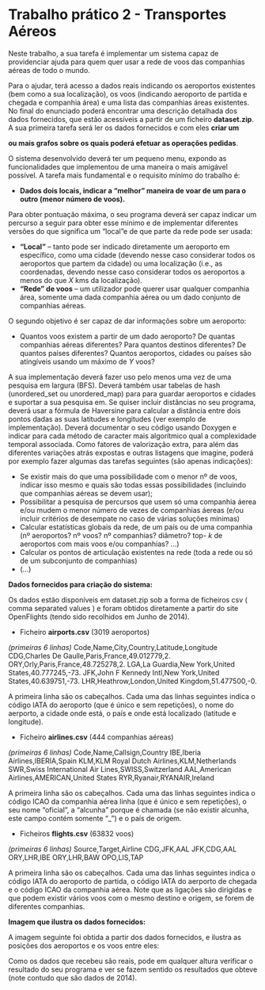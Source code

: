 # Trabalho prático 2 - Transportes Aéreos

Neste trabalho, a sua tarefa é implementar um sistema capaz de providenciar ajuda para quem quer usar a rede de voos das companhias aéreas de todo o mundo.

Para o ajudar, terá acesso a dados reais indicando os aeroportos existentes (bem como a sua localização), os voos (indicando aeroporto de partida e chegada e companhia área) e uma lista das companhias áreas existentes. No final do enunciado poderá encontrar uma descrição detalhada dos dados fornecidos, que estão acessíveis a partir de um ficheiro **dataset.zip**. A sua primeira tarefa será ler os dados fornecidos e com eles **criar um**

**ou mais grafos sobre os quais poderá efetuar as operações pedidas**.

O sistema desenvolvido deverá ter um pequeno menu, expondo as funcionalidades que implementou de uma maneira o mais amigável possível. A tarefa mais fundamental e o requisito mínimo do trabalho é:

- **Dados dois locais, indicar a “melhor” maneira de voar de um para o outro (menor número de voos).**

Para obter pontuação máxima, o seu programa deverá ser capaz indicar um percurso a seguir para obter esse mínimo e de implementar diferentes versões do que significa um “local”e de que parte da rede pode ser usada:

- **“Local”** – tanto pode ser indicado diretamente um aeroporto em específico, como uma cidade (devendo nesse caso considerar todos os aeroportos que partem da cidade) ou uma localização (i.e., as coordenadas, devendo nesse caso considerar todos os aeroportos a menos do que _X_ kms da localização).
- **“Rede” de voos** – um utilizador pode querer usar qualquer companhia área, somente uma dada companhia aérea ou um dado conjunto de companhias aéreas.


O segundo objetivo é ser capaz de dar informações sobre um aeroporto:

- Quantos voos existem a partir de um dado aeroporto? De quantas companhias aéreas diferentes? Para quantos destinos diferentes? De quantos países diferentes? Quantos aeroportos, cidades ou países são atingíveis usando um máximo de _Y_ voos?

A sua implementação deverá fazer uso pelo menos uma vez de uma pesquisa em largura (BFS). Deverá também usar tabelas de hash (unordered_set ou unordered_map) para para guardar aeroportos e cidades e suportar a sua pesquisa em.
Se quiser incluir distâncias no seu programa, deverá usar a fórmula de Haversine para calcular a distância entre dois pontos dadas as suas latitudes e longitudes (ver exemplo de implementação).
Deverá documentar o seu código usando Doxygen e indicar para cada método de caracter mais algorítmico qual a complexidade temporal associada.
Como fatores de valorização extra, para além das diferentes variações atrás expostas e outras listagens que imagine, poderá por exemplo fazer algumas das tarefas seguintes (são apenas indicações):

- Se existir mais do que uma possibilidade com o menor nº de voos, indicar isso mesmo e quais são todas
    essas possibilidades (incluindo que companhias aéreas se devem usar);
- Possibilitar a pesquisa de percursos que usem só uma companhia áerea e/ou mudem o menor número de
    vezes de companhias áereas (e/ou incluir critérios de desempate no caso de várias soluções mínimas)
- Calcular estatísticas globais da rede, de um país ou de uma companhia (nº aeroportos? nº voos? nº
    companhias? diâmetro? top- _k_ de aeroportos com mais voos e/ou companhias? ...)
- Calcular os pontos de articulação existentes na rede (toda a rede ou só de um subconjunto de companhias)
- (...)


**Dados fornecidos para criação do sistema:**

Os dados estão disponíveis em dataset.zip sob a forma de ficheiros csv ( comma separated values ) e foram obtidos diretamente a partir do site OpenFlights (tendo sido recolhidos em Junho de 2014).

- Ficheiro **airports.csv** (3019 aeroportos)

_(primeiras 6 linhas)_
Code,Name,City,Country,Latitude,Longitude
CDG,Charles De Gaulle,Paris,France,49.012779,2.
ORY,Orly,Paris,France,48.725278,2.
LGA,La Guardia,New York,United States,40.777245,-73.
JFK,John F Kennedy Intl,New York,United States,40.639751,-73.
LHR,Heathrow,London,United Kingdom,51.477500,-0.


A primeira linha são os cabeçalhos. Cada uma das linhas seguintes indica o código IATA do aeroporto (que é único e sem repetições), o nome do aerporto, a cidade onde está, o país e onde está localizado (latitude e longitude).

- Ficheiro **airlines.csv** (444 companhias aéreas)

_(primeiras 6 linhas)_
Code,Name,Callsign,Country
IBE,Iberia Airlines,IBERIA,Spain
KLM,KLM Royal Dutch Airlines,KLM,Netherlands
SWR,Swiss International Air Lines,SWISS,Switzerland
AAL,American Airlines,AMERICAN,United States
RYR,Ryanair,RYANAIR,Ireland

A primeira linha são os cabeçalhos. Cada uma das linhas seguintes indica o código ICAO da companhia aérea linha (que é único e sem repetições), o seu nome “oficial”, a “alcunha” porque é chamada (se não existir alcunha, este campo contém somente “_”) e o país de origem.

- Ficheiros **flights.csv** (63832 voos)

_(primeiras 6 linhas)_
Source,Target,Airline
CDG,JFK,AAL
JFK,CDG,AAL
ORY,LHR,IBE
ORY,LHR,BAW
OPO,LIS,TAP


A primeira linha são os cabeçalhos. Cada uma das linhas seguintes indica o código IATA do aeroporto de partida, o código IATA do aerporto de chegada e o código ICAO da companhia aérea. Note que as ligações são dirigidas e que podem existir vários voos com o mesmo destino e origem, se forem de diferentes companhias.


**Imagem que ilustra os dados fornecidos:**

A imagem seguinte foi obtida a partir dos dados fornecidos, e ilustra as posições dos aeroportos e os voos entre eles:

Como os dados que recebeu são reais, pode em qualquer altura verificar o resultado do seu programa e ver se fazem sentido os resultados que obteve (note contudo que são dados de 2014).
